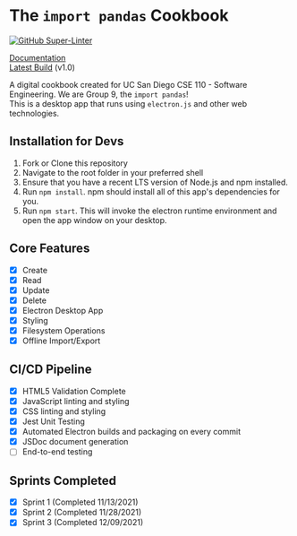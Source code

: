 # The `import pandas` Cookbook
[![GitHub Super-Linter](https://github.com/cse110-fall21-group9/Digital-Cookbook-App/workflows/Lint%20Code%20Base/badge.svg)](https://github.com/marketplace/actions/super-linter)

[Documentation](https://cse110-fall21-group9.github.io/Digital-Cookbook-App/index.html)  
[Latest Build](https://github.com/cse110-fall21-group9/Digital-Cookbook-App/releases/tag/v1.0) (v1.0)

A digital cookbook created for UC San Diego CSE 110 - Software Engineering. We are Group 9, the `import pandas`!  
This is a desktop app that runs using `electron.js` and other web technologies.

## Installation for Devs
1. Fork or Clone this repository
2. Navigate to the root folder in your preferred shell
3. Ensure that you have a recent LTS version of Node.js and npm installed.
4. Run `npm install`. npm should install all of this app's dependencies for you.
5. Run `npm start`. This will invoke the electron runtime environment and open the app window on your desktop.

## Core Features
- [x] Create
- [x] Read
- [x] Update
- [x] Delete
- [x] Electron Desktop App
- [x] Styling
- [x] Filesystem Operations
- [x] Offline Import/Export

## CI/CD Pipeline
- [x] HTML5 Validation Complete
- [x] JavaScript linting and styling
- [x] CSS linting and styling
- [x] Jest Unit Testing
- [x] Automated Electron builds and packaging on every commit
- [x] JSDoc document generation
- [ ] End-to-end testing

## Sprints Completed
- [x] Sprint 1 (Completed 11/13/2021)
- [x] Sprint 2 (Completed 11/28/2021)
- [x] Sprint 3 (Completed 12/09/2021)
